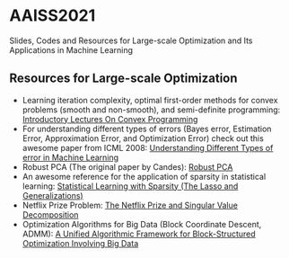 # AAISS2021
Slides, Codes and Resources for Large-scale Optimization and Its Applications in Machine Learning

## Resources for Large-scale Optimization
* Learning iteration complexity, optimal first-order methods for convex problems (smooth and non-smooth), and semi-definite programming:
[Introductory Lectures On Convex Programming](https://citeseerx.ist.psu.edu/viewdoc/download?doi=10.1.1.693.855&rep=rep1&type=pdf)
* For understanding different types of errors (Bayes error, Estimation Error, Approximation Error, and Optimization Error) check out this awesome paper from ICML 2008:
[Understanding Different Types of error in Machine Learning](http://icml2008.cs.helsinki.fi/papers/266.pdf)  
* Robust PCA (The original paper by Candes):
[Robust PCA](https://arxiv.org/abs/0912.3599)
* An awesome reference for the application of sparsity in statistical learning:
[Statistical Learning with Sparsity (The Lasso and Generalizations)](https://web.stanford.edu/~hastie/StatLearnSparsity_files/SLS.pdf)
* Netflix Prize Problem:
[The Netflix Prize and Singular Value Decomposition](https://pantelis.github.io/cs301/docs/common/lectures/recommenders/netflix)
* Optimization Algorithms for Big Data (Block Coordinate Descent, ADMM):
[A Unified Algorithmic Framework for Block-Structured Optimization Involving Big Data](https://arxiv.org/pdf/1511.02746.pdf)

